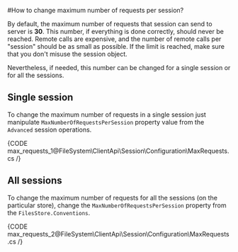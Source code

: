 #How to change maximum number of requests per session?

By default, the maximum number of requests that session can send to server is **30**. This number, if everything is done correctly, should never be reached. Remote calls are expensive, and the number of remote calls per "session" should be as small as possible. If the limit is reached, make sure that you don't misuse the session object.

Nevertheless, if needed, this number can be changed for a single session or for all the sessions.

## Single session

To change the maximum number of requests in a single session just manipulate `MaxNumberOfRequestsPerSession` property value from the `Advanced` session operations.

{CODE max_requests_1@FileSystem\ClientApi\Session\Configuration\MaxRequests.cs /}

## All sessions

To change the maximum number of requests for all the sessions (on the particular store), change the `MaxNumberOfRequestsPerSession` property from the `FilesStore.Conventions`.

{CODE max_requests_2@FileSystem\ClientApi\Session\Configuration\MaxRequests.cs /}
